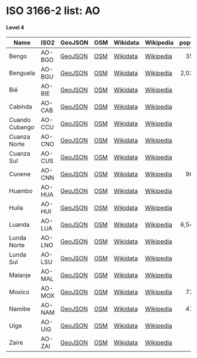 # ISO 3166-2 list: AO


#### Level 4
Name | ISO2 | GeoJSON | OSM | Wikidata | Wikipedia | population 
--- | --- | --- | --- | --- | --- | --: 
Bengo | AO-BGO | [GeoJSON](../../geojson/q8/iso2/AO/AO-BGO.geojson) | [OSM](https://www.openstreetmap.org/relation/1802539) | [Wikidata](https://www.wikidata.org/wiki/Q191299) | [Wikipedia](http://en.wikipedia.org/wiki/en%3ABengo%20Province) | 351,579
Benguela | AO-BGU | [GeoJSON](../../geojson/q8/iso2/AO/AO-BGU.geojson) | [OSM](https://www.openstreetmap.org/relation/1802540) | [Wikidata](https://www.wikidata.org/wiki/Q212786) | [Wikipedia](http://en.wikipedia.org/wiki/en%3ABenguela%20Province) | 2,036,662
Bié | AO-BIE | [GeoJSON](../../geojson/q8/iso2/AO/AO-BIE.geojson) | [OSM](https://www.openstreetmap.org/relation/1802541) | [Wikidata](https://www.wikidata.org/wiki/Q213977) | [Wikipedia](http://en.wikipedia.org/wiki/en%3ABi%C3%A9%20Province) | 
Cabinda | AO-CAB | [GeoJSON](../../geojson/q8/iso2/AO/AO-CAB.geojson) | [OSM](https://www.openstreetmap.org/relation/422607) | [Wikidata](https://www.wikidata.org/wiki/Q168787) | [Wikipedia](http://en.wikipedia.org/wiki/en%3ACabinda%20Province) | 
Cuando Cubango | AO-CCU | [GeoJSON](../../geojson/q8/iso2/AO/AO-CCU.geojson) | [OSM](https://www.openstreetmap.org/relation/568485) | [Wikidata](https://www.wikidata.org/wiki/Q215268) | [Wikipedia](http://en.wikipedia.org/wiki/en%3ACuando%20Cubango%20Province) | 
Cuanza Norte | AO-CNO | [GeoJSON](../../geojson/q8/iso2/AO/AO-CNO.geojson) | [OSM](https://www.openstreetmap.org/relation/1802542) | [Wikidata](https://www.wikidata.org/wiki/Q216834) | [Wikipedia](http://en.wikipedia.org/wiki/en%3ACuanza%20Norte%20Province) | 
Cuanza Sul | AO-CUS | [GeoJSON](../../geojson/q8/iso2/AO/AO-CUS.geojson) | [OSM](https://www.openstreetmap.org/relation/1802543) | [Wikidata](https://www.wikidata.org/wiki/Q216998) | [Wikipedia](http://en.wikipedia.org/wiki/en%3ACuanza%20Sul%20Province) | 
Cunene | AO-CNN | [GeoJSON](../../geojson/q8/iso2/AO/AO-CNN.geojson) | [OSM](https://www.openstreetmap.org/relation/422606) | [Wikidata](https://www.wikidata.org/wiki/Q216987) | [Wikipedia](http://en.wikipedia.org/wiki/en%3ACunene%20Province) | 965,288
Huambo | AO-HUA | [GeoJSON](../../geojson/q8/iso2/AO/AO-HUA.geojson) | [OSM](https://www.openstreetmap.org/relation/1802544) | [Wikidata](https://www.wikidata.org/wiki/Q218848) | [Wikipedia](http://en.wikipedia.org/wiki/en%3AHuambo%20Province) | 
Huíla | AO-HUI | [GeoJSON](../../geojson/q8/iso2/AO/AO-HUI.geojson) | [OSM](https://www.openstreetmap.org/relation/1802545) | [Wikidata](https://www.wikidata.org/wiki/Q214572) | [Wikipedia](http://en.wikipedia.org/wiki/en%3AHu%C3%ADla%20Province) | 
Luanda | AO-LUA | [GeoJSON](../../geojson/q8/iso2/AO/AO-LUA.geojson) | [OSM](https://www.openstreetmap.org/relation/1802546) | [Wikidata](https://www.wikidata.org/wiki/Q190066) | [Wikipedia](http://en.wikipedia.org/wiki/en%3ALuanda%20Province) | 6,542,944
Lunda Norte | AO-LNO | [GeoJSON](../../geojson/q8/iso2/AO/AO-LNO.geojson) | [OSM](https://www.openstreetmap.org/relation/1802547) | [Wikidata](https://www.wikidata.org/wiki/Q214221) | [Wikipedia](http://en.wikipedia.org/wiki/en%3ALunda%20Norte%20Province) | 
Lunda Sul | AO-LSU | [GeoJSON](../../geojson/q8/iso2/AO/AO-LSU.geojson) | [OSM](https://www.openstreetmap.org/relation/1802548) | [Wikidata](https://www.wikidata.org/wiki/Q219648) | [Wikipedia](http://en.wikipedia.org/wiki/en%3ALunda%20Sul%20Province) | 
Malanje | AO-MAL | [GeoJSON](../../geojson/q8/iso2/AO/AO-MAL.geojson) | [OSM](https://www.openstreetmap.org/relation/422660) | [Wikidata](https://www.wikidata.org/wiki/Q219072) | [Wikipedia](http://en.wikipedia.org/wiki/en%3AMalanje%20Province) | 
Moxico | AO-MOX | [GeoJSON](../../geojson/q8/iso2/AO/AO-MOX.geojson) | [OSM](https://www.openstreetmap.org/relation/1802549) | [Wikidata](https://www.wikidata.org/wiki/Q173988) | [Wikipedia](http://en.wikipedia.org/wiki/en%3AMoxico%20Province) | 727,594
Namibe | AO-NAM | [GeoJSON](../../geojson/q8/iso2/AO/AO-NAM.geojson) | [OSM](https://www.openstreetmap.org/relation/1802550) | [Wikidata](https://www.wikidata.org/wiki/Q216819) | [Wikipedia](http://en.wikipedia.org/wiki/en%3ANamibe%20Province) | 471,613
Uíge | AO-UIG | [GeoJSON](../../geojson/q8/iso2/AO/AO-UIG.geojson) | [OSM](https://www.openstreetmap.org/relation/422659) | [Wikidata](https://www.wikidata.org/wiki/Q216972) | [Wikipedia](http://en.wikipedia.org/wiki/en%3AU%C3%ADge%20Province) | 
Zaire | AO-ZAI | [GeoJSON](../../geojson/q8/iso2/AO/AO-ZAI.geojson) | [OSM](https://www.openstreetmap.org/relation/422608) | [Wikidata](https://www.wikidata.org/wiki/Q196674) | [Wikipedia](http://en.wikipedia.org/wiki/en%3AZaire%20Province) | 
